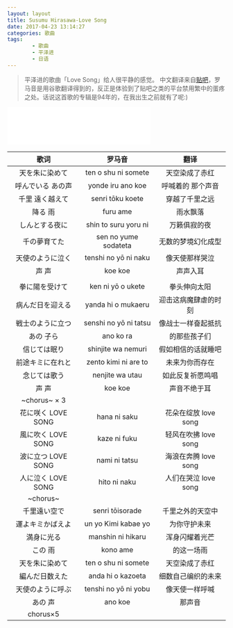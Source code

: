 ```yaml
---
layout: layout
title: Susumu Hirasawa-Love Song
date: 2017-04-23 13:14:27
categories: 歌曲
tags: 
        - 歌曲
        - 平泽进
        - 日语
---
```

> 平泽进的歌曲「Love Song」给人很平静的感觉。
> 中文翻译来自[贴吧](http://tieba.baidu.com/p/574085424)，罗马音是用谷歌翻译得到的，反正是体验到了贴吧之类的平台禁用繁中的蛋疼之处。话说这首歌的专辑是94年的，在我出生之前就有了呢:)

<iframe frameborder="no" border="0" marginwidth="0" marginheight="0" width=330 height=86 src="//music.163.com/outchain/player?type=2&id=22756575&auto=0&height=66"></iframe>

<!-- more -->

  歌词 | 罗马音 | 翻译                  
:------: | :-------: | :-------: 
天を朱に染めて | ten o shu ni somete | 天空染成了赤红 
呼んでいる あの声| yonde iru ano koe | 呼喊着的 那个声音 
千里 遠く越えて | senri tōku koete | 穿越了千里之远 
降る 雨 | furu ame |雨水飘落 
しんとする夜に | shin to suru yoru ni | 万籁俱寂的夜 
千の夢育てた | sen no yume sodateta | 无数的梦境幻化成型 
天使のように泣く | tenshi no yō ni naku | 像天使那样哭泣 
声 声 | koe koe | 声声入耳 
 | | 
拳に陽を受けて | ken ni yō o ukete | 拳头伸向太阳
病んだ日を迎える | yanda hi o mukaeru | 迎击这病魔肆虐的时刻 
戦士のように立つ | senshi no yō ni tatsu | 像战士一样奋起抵抗 
あの 子ら | ano ko ra |的那些孩子们 
信じては眠り | shinjite wa nemuri | 假如相信的话就睡吧 
前途キミに在れと | zento kimi ni are to | 未来为你而存在 
念じては歌う | nenjite wa utau | 如此反复祈愿鸣唱 
声 声 | koe koe | 声音不绝于耳 
 | ~chorus~ × 3 | 
花に咲く LOVE SONG | hana ni saku | 花朵在绽放 love song 
風に吹く LOVE SONG | kaze ni fuku | 轻风在吹拂 love song 
波に立つ LOVE SONG | nami ni tatsu | 海浪在奔腾 love song 
人に泣く LOVE SONG | hito ni naku | 人们在哭泣 love song 
 | ~chorus~ |
千里遠い空で | senri tōisorade | 千里之外的天空中 
運よキミかばえよ | un yo Kimi kabae yo | 为你守护未来 
満身に光る | manshin ni hikaru | 浑身闪耀着光芒 
この 雨 | kono ame | 的这一场雨 
天を朱に染めて | ten o shu ni somete | 天空染成了赤红 
編んだ日数えた | anda hi o kazoeta | 细数自己编织的未来 
天使のように呼ぶ | tenshi no yō ni yobu | 像天使一样呼喊
あの 声 | ano koe | 那声音
 | chorus×5 | 